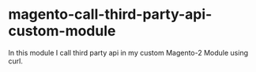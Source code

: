 # magento-call-third-party-api-custom-module
In this module I call third party api in my custom Magento-2 Module using curl.
